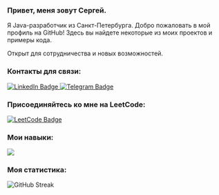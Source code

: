 
 <p align="center">
  <h3>Привет, меня зовут Сергей.</h3>
  Я Java-разработчик из Санкт-Петербурга. 
  Добро пожаловать в мой профиль на GitHub!
Здесь вы найдете некоторые из моих проектов и примеры кода.

 Открыт для сотрудничества и новых возможностей.
</p>


<p align="center">
  <h3>Контакты для связи:</h3>
  <a href="https://www.linkedin.com/in/see1rg/">
    <img src="https://img.shields.io/badge/LinkedIn-blue?style=for-the-badge&logo=linkedin&logoColor=white" alt="LinkedIn Badge"/>
  </a>
  <a href="https://t.me/see1rg">
    <img src="https://img.shields.io/badge/Telegram-blue?style=for-the-badge&logo=telegram&logoColor=white" alt="Telegram Badge"/>
  </a>
</p>


<p align="center">
  <h3>Присоединяйтесь ко мне на LeetCode:</h3>
  <a href="https://leetcode.com/see1rg/">
    <img src="https://img.shields.io/badge/LeetCode-FFA116?style=for-the-badge&logo=leetcode&logoColor=white" alt="LeetCode Badge"/>
  </a>
</p>


<p align="center">
  <h3>Мои навыки:</h3>
  <a href="https://skillicons.dev">
    <img src="https://skillicons.dev/icons?i=java,git,docker,postgres,postman,spring,hibernate"/>
  </a>
</p>


<p align="center">
  <h3>Моя статистика:</h3>
  <img src="http://github-readme-streak-stats.herokuapp.com?user=see1rg&theme=dark&date_format=j%20M%5B%20Y%5D" alt="GitHub Streak">
</p>
